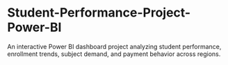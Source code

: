 # Student-Performance-Project-Power-BI
An interactive Power BI dashboard project analyzing student performance, enrollment trends, subject demand, and payment behavior across regions.
